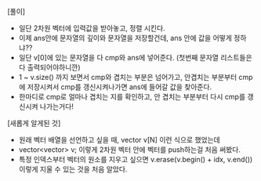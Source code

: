 [풀이]
- 일단 2차원 벡터에 입력값을 받아놓고, 정렬 시킨다.
- 이제 ans안에 문자열의 깊이와 문자열을 저장할건데, ans 안에 값을 어떻게 정하냐??
- 일단 v[0]에 있는 문자열을 다 cmp와 ans에 넣어준다. (첫번째 문자열 리스트들은 다 출력되어야하니깐)
- 1 ~ v.size() 까지 보면서 cmp와 겹치는 부분은 넘어가고, 안겹치는 부분부터 cmp에 저장시켜서 cmp를 갱신시켜나가면 ans에 들어갈 값을 찾아준다.
- 한마디로 cmp로 얼마나 겹치는 지를 확인하고, 안 겹치는 부분부터 다시 cmp를 갱신시켜 나가는거다!


[새롭게 알게된 것]
- 원래 벡터 배열을 선언하고 싶을 때, vector<string> v[N] 이런 식으로 했었는데
- vector<vector<string>> v; 이렇게 2차원 벡터 안에 벡터를 push하는걸 처음 써봤다.
- 특정 인덱스부터 벡터의 원소를 지우고 싶으면 v.erase(v.begin() + idx, v.end()) 이렇게 지울 수 있는 것을 처음 알았다.